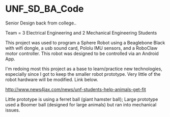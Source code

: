 # UNF_SD_BA_Code
Senior Design back from college..

Team = 3 Electrical Engineering and 2 Mechanical Engineering Students

This project was used to program a Sphere Robot using a Beaglebone Black with wifi dongle, a usb sound card, Pololu IMU sensors, and a RoboClaw motor controller.
This robot was designed to be controlled via an Android App.

I'm redoing most this project as a base to learn/practice new technologies, especially since I got to keep the smaller robot prototype. Very little of the robot hardware will be modified. Link below.

  http://www.news4jax.com/news/unf-students-help-animals-get-fit

Little prototype is using a ferret ball (giant hamster ball); Large prototype used a Boomer ball (designed for large animals) but ran into mechanical issues.
